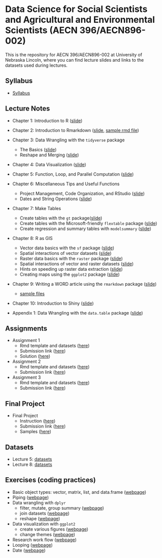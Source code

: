 
# Data Science for Social Scientists and Agricultural and Environmental Scientists (AECN 396/AECN896-002)

This is the repository for AECN 396/AECN896-002 at University of Nebraska Lincoln, where you can find lecture slides and links to the datasets used during lectures.

## Syllabus

+ [Syllabus](https://tmieno2.github.io/AECN-Data-Science-R/Syllabus/2023/syllabus_2023.pdf)

## Lecture Notes

+ Chapter 1: Introduction to R ([slide](https://tmieno2.github.io/AECN-Data-Science-R/Chapter-1-Introduction/Introduction.html))
+ Chapter 2: Introduction to Rmarkdown ([slide](https://tmieno2.github.io/AECN-Data-Science-R/Chapter-2-Rmarkdown/Rmarkdown_x.html), [sample rmd file](https://tmieno2.github.io/AECN-Data-Science-R/Chapter-2-Rmarkdown/sample_rmd.Rmd))
+ Chapter 3: Data Wrangling with the `tidyverse` package 
  - The Basics ([slide](https://tmieno2.github.io/AECN-Data-Science-R/Chapter-3-DataWrangling/data_wrangling_basics_x.html))
  - Reshape and Merging ([slide](https://tmieno2.github.io/AECN-Data-Science-R/Chapter-3-DataWrangling/data_wrangling_reshape_merge_x.html))
+ Chapter 4: Data Visualization ([slide](https://tmieno2.github.io/AECN-Data-Science-R/Chapter-4-DataVisualization/data_visualization_x.html))
+ Chapter 5: Function, Loop, and Parallel Computation ([slide](https://tmieno2.github.io/AECN-Data-Science-R/Chapter-5-Functions-Loop-Parallel/function_loop_parallel_x.html))
+ Chapter 6: Miscellaneous Tips and Useful Functions
    * Project Management, Code Organization, and RStudio  ([slide](https://tmieno2.github.io/AECN-Data-Science-R/Chapter-6-HowCodeProject/code_project_RStudio_x.html))
    * Dates and String Operations  ([slide](https://tmieno2.github.io/AECN-Data-Science-R/Chapter-6-Miscellaneous/misc_x.html))
+ Chapter 7: Make Tables 
    * Create tables with the `gt` package([slide](https://tmieno2.github.io/AECN-Data-Science-R/Chapter-7-MakeTable_gt/make_table_gt_x.html))
    * Create tables with the Microsoft-friendly `flextable` package ([slide](https://tmieno2.github.io/AECN-Data-Science-R/Chapter-7-MakeTable_flextable/make_table_flextable_x.html))
    * Create regression and summary tables with `modelsummary` ([slide](https://tmieno2.github.io/AECN-Data-Science-R/Chapter-7-MakeTable_modelsummary/modelsummary_x.html))
+ Chapter 8: R as GIS
    * Vector data basics with the `sf` package ([slide](https://tmieno2.github.io/AECN-Data-Science-R/Chapter-8-SpatialData/r_as_GIS_vector_basics_x.html))
    * Spatial interactions of vector datasets ([slide](https://tmieno2.github.io/AECN-Data-Science-R/Chapter-8-SpatialData/r_as_GIS_vector_interaction_x.html))
    * Raster data basics with the `raster` package ([slide](https://tmieno2.github.io/AECN-Data-Science-R/Chapter-8-SpatialData/r_as_GIS_raster_basics_x.html))
    * Spatial interactions of vector and raster datasets ([slide](https://tmieno2.github.io/AECN-Data-Science-R/Chapter-8-SpatialData/r_as_GIS_vector_raster_interaction_x.html))
    * Hints on speeding up raster data extraction ([slide](https://tmieno2.github.io/AECN-Data-Science-R/Chapter-8-SpatialData/r_as_GIS_speed_x.html))
    * Creating maps using the `ggplot2` package ([slide](https://tmieno2.github.io/AECN-Data-Science-R/Chapter-8-SpatialData/r_as_GIS_map_x.html))
+ Chapter 9: Writing a WORD article using the `rmarkdown` package ([slide](https://tmieno2.github.io/AECN-Data-Science-R/Chapter-9-WritingArticle/write_article_with_rmd_x.html))
    * [sample files](https://www.dropbox.com/sh/7dccenk0f03v7sq/AADTO0UpSjuD4y3T4KDyTQgia?dl=0)

+ Chapter 10: Introduction to Shiny ([slide](https://tmieno2.github.io/AECN-Data-Science-R/Chapter-10-Shiny/shiny_x.html))

+ Appendix 1: Data Wrangling with the `data.table` package ([slide](https://tmieno2.github.io/AECN-Data-Science-R/data.table/data.table_x.html))

## Assignments

+ Assignment 1
    * Rmd template and datasets ([here](https://www.dropbox.com/sh/3zmqx3n5flazmbx/AABTkPt1U0enh1wDkysDFXZYa?dl=0))
    * Submission link ([here](https://www.dropbox.com/request/RJ72YQjh4XZ4ZrcbPbaw))
    * Solution ([here](https://www.dropbox.com/scl/fi/4qqomrud3grmr3ypw6fk8/Assignment-1-gen.Rmd?rlkey=d63ewu85d6o99vx44srqqlgbt&dl=0))
+ Assignment 2
    * Rmd template and datasets ([here](https://www.dropbox.com/sh/1r5k6p5vcdlk5dx/AAAZxa9e427cXaz1Jw6sE8nNa?dl=0))
    * Submission link ([here](https://www.dropbox.com/request/4kpFrPyezSheeIyA5PXo))
+ Assignment 3
    * Rmd template and datasets ([here](https://www.dropbox.com/scl/fo/p27sphr6ies6u55313ipb/h?rlkey=20rsdjlshz8cz0k96qpcmcf2g&dl=0))
    * Submission link ([here](https://www.dropbox.com/request/kqNUZ347GNoTW3MZXAvn))

## Final Project

+ Final Project 
    * Instruction ([here](https://tmieno2.github.io/AECN-Data-Science-R/FinalProject/final_project_x.html))
    * Submission link ([here](https://www.dropbox.com/request/4rH7feLQSlJkoJBlNJy3))
    * Samples ([here](https://www.dropbox.com/scl/fi/vbraoz05kvkjdk4e3bxs1/R_Final_Project_ZH_Summary.html?rlkey=idr9ghdjnfqkxr7ca6qmxcp8r&dl=0))


## Datasets

+ Lecture 5: [datasets](https://www.dropbox.com/sh/tonqm6wiu72t5m7/AABZEwq2UZlq0s4RxZLKzq3Ya?dl=0)
+ Lecture 8: [datasets](https://www.dropbox.com/sh/mn7yk7baru0pm4e/AADDfjIHcWpxACamPh3NVGI4a?dl=0)

## Exercises (coding practices)

+ Basic object types: vector, matrix, list, and data.frame ([webpage](https://tmieno2.github.io/AECN-Data-Science-R/Exercises/basic_objects_creation_extraction.html))
+ Piping ([webpage](https://tmieno2.github.io/AECN-Data-Science-R/Exercises/piping.html))
+ Data wrangling with `dplyr`
  + filter, mutate, group summary ([webpage](https://tmieno2.github.io/AECN-Data-Science-R/Exercises/data_wrangling_dplyr.html))
  + join datasets ([webpage](https://tmieno2.github.io/AECN-Data-Science-R/Exercises/data_merging.html))
  + reshape ([webpage](https://tmieno2.github.io/AECN-Data-Science-R/Exercises/reshape.html))
+ Data visualization with `ggplot2` 
  + create various figures ([webpage](https://tmieno2.github.io/AECN-Data-Science-R/Exercises/ggplot2.html))
  + change themes ([webpage](https://tmieno2.github.io/AECN-Data-Science-R/Exercises/practice_theme.html))
+ Research work flow ([webpage](https://tmieno2.github.io/AECN-Data-Science-R/Exercises/research_work_flow.html))
+ Looping ([webpage](https://tmieno2.github.io/AECN-Data-Science-R/Exercises/loop.html))
+ Date ([webpage](https://tmieno2.github.io/AECN-Data-Science-R/Exercises/date.html))
